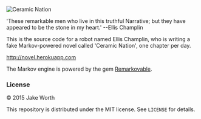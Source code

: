 ![Ceramic Nation](https://raw.githubusercontent.com/jwworth/novel/test-branch/app/assets/images/logo.png)

'These remarkable men who live in this truthful Narrative; but they have appeared to be the stone in my heart.' --Ellis Champlin

This is the source code for a robot named Ellis Champlin, who is writing a fake Markov-powered novel called 'Ceramic Nation', one chapter per day.

http://novel.herokuapp.com

The Markov engine is powered by the gem [Remarkovable](https://github.com/jwworth/remarkovable).

### License

&copy; 2015 Jake Worth

This repository is distributed under the MIT license. See `LICENSE` for
details.
